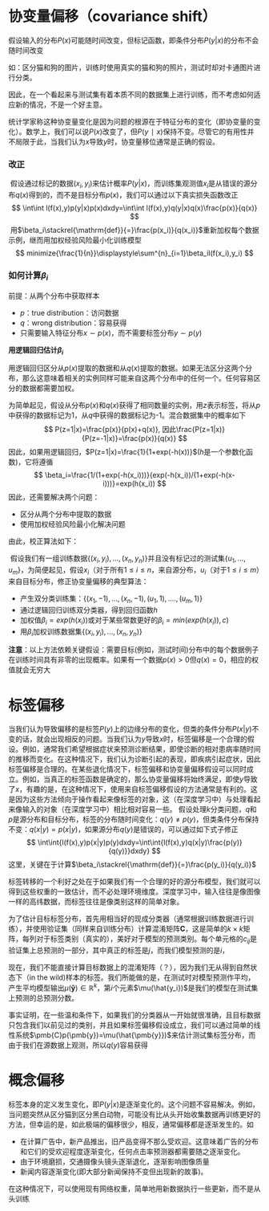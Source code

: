 # 协变量偏移（covariance shift）

假设输入的分布$P(x)$可能随时间改变，但标记函数，即条件分布$P(y|x)$的分布不会随时间改变

如：区分猫和狗的图片，训练时使用真实的猫和狗的照片，测试时却对卡通图片进行分类。

因此，在一个看起来与测试集有着本质不同的数据集上进行训练，而不考虑如何适应新的情况，不是一个好主意。

统计学家称这种协变量变化是因为问题的根源在于特征分布的变化（即协变量的变化）。数学上，我们可以说$P(x)$改变了，但$P(y∣x)$保持不变。尽管它的有用性并不局限于此，当我们认为$x$导致$y$时，协变量移位通常是正确的假设。

### 改正

​	假设通过标记的数据$(x_i,y_i)$来估计概率$P(y|x)$，而训练集观测值$x_i$是从错误的源分布$q(x)$得到的，而不是目标分布$p(x)$，我们可以通过以下真实损失函数改正
$$
\int\int l(f(x),y)p(y|x)p(x)dxdy=\int\int l(f(x),y)q(y|x)q(x)\frac{p(x)}{q(x)}
$$
​	用$\beta_i\stackrel{\mathrm{def}}{=}\frac{p(x_i)}{q(x_i)}$重新加权每个数据示例，继而用加权经验风险最小化训练模型
$$
minimize{\frac{1}{n}}\displaystyle\sum^{n}_{i=1}\beta_il(f(x_i),y_i)
$$

### 如何计算$\beta_i$

前提：从两个分布中获取样本

* $p$：true distribution：访问数据
* $q$：wrong distribution：容易获得
* 只需要输入特征分布$x\sim{p(x)}$，而不需要标签分布$y\sim{p(y)}$

**用逻辑回归估计$\beta_i$** 

用逻辑回归区分从$p(x)$提取的数据和从$q(x)$提取的数据。如果无法区分这两个分布，那么这意味着相关的实例同样可能来自这两个分布中的任何一个。任何容易区分的数据都需要加权。

为简单起见，假设从分布$p(x)$和$q(x)$获得了相同数量的实例，用$z$表示标签，将从$p$中获得的数据标记为1，从$q$中获得的数据标记为-1。混合数据集中的概率如下
$$
P(z=1|x)=\frac{p(x)}{p(x)+q(x)},
因此\frac{P(z=1|x)}{P(z=-1|x)}=\frac{p(x)}{q(x)}
$$
因此，如果用逻辑回归，$P(z=1|x)=\frac{1}{1+exp(-h(x))}$($h$是一个参数化函数)，它将遵循
$$
\beta_i=\frac{1/(1+exp(-h(x_i)))}{exp(-h(x_i))/(1+exp(-h(x-i)))}=exp(h(x_i))
$$
因此，还需要解决两个问题：

* 区分从两个分布中提取的数据
* 使用加权经验风险最小化解决问题

由此，校正算法如下：

​	假设我们有一组训练数据$\{(x_i,y_i),...,(x_n,y_n)\}$并且没有标记过的测试集$\{u_1,...,u_m\}$，为简便起见，假设$x_i$（对于所有$1\leq{i}\leq{n}$，来自源分布，$u_i$（对于$1\leq{i}\leq{m}$）来自目标分布，修正协变量偏移的典型算法：

* 产生双分类训练集：$\{(x_1,-1),...,(x_n,-1),(u_1,1),....,(u_m,1)\}$
* 通过逻辑回归训练双分类器，得到回归函数$h$
* 加权值$\beta_i=exp(h(x_i))$或对于某些常数更好的$\beta_i=min(exp(h(x_i)),c)$
* 用$\beta_i$加权训练数据集$\{(x_i,y_i),...,(x_n,y_n)\}$

**注意**：以上方法依赖关键假设：需要目标(例如，测试时间)分布中的每个数据例子在训练时间具有非零的出现概率。如果有一个数据$p(x)>0$但$q(x)=0$，相应的权值就会无穷大

# 标签偏移

当我们认为导致偏移的是标签$P(y)$上的边缘分布的变化，但类的条件分布$P(x|y)$不变的话，就会出现相反的问题。当我们认为$y$导致$x$时，标签偏移是一个合理的假设。例如，通常我们希望根据症状来预测诊断结果，即使诊断的相对患病率随时间的推移而变化。在这种情况下，我们认为诊断引起的表现，即疾病引起症状，因此标签偏移是合理的。在某些退化情况下，标签偏移和协变量偏移假设可以同时成立。例如，当真正的标签函数是确定的，那么协变量偏移将始终满足，即使$y$导致了$x$，有趣的是，在这种情况下，使用来自标签偏移假设的方法通常是有利的。这是因为这些方法倾向于操作看起来像标签的对象，这（在深度学习中）与处理看起来像输入的对象（在深度学习中）相比相对容易一些。
假设处理$k$分类问题，$q$和$p$是源分布和目标分布，标签的分布随时间变化：$q(y)\neq{p(y)}$，但类条件分布保持不变：$q(x|y)=p(x|y)$，如果源分布$q(y)$是错误的，可以通过如下式子修正
$$
\int\int{l(f(x),y)p(x|y)p(y)dxdy=\int\int{l(f(x),y)q(x|y)\frac{p(y)}{q(y)}}dxdy}
$$
这里，关键在于计算$\beta_i\stackrel{\mathrm{def}}{=}\frac{p(y_i)}{q(y_i)}$

标签转移的一个利好之处在于如果我们有一个合理的好的源分布模型，我们就可以得到这些权重的一致估计，而不必处理环境维度。深度学习中，输入往往是像图像一样的高纬数据，而标签往往是像类别这样的简单对象。

为了估计目标标签分布，首先用相当好的现成分类器（通常根据训练数据进行训练），并使用验证集（同样来自训练分布）计算混淆矩阵$\pmb{C}$，这是简单的$k \times k$矩阵，每列对于标签类别（真实的），美好对于模型的预测类别。每个单元格的$c_{ij}$是验证集上总预测的一部分，其中真正的标签是$j$，而我们模型预测的是$i$，

现在，我们不能直接计算目标数据上的混淆矩阵（？），因为我们无从得到自然状态下（in the wild)样本的标签。我们所能做的是，在测试时对模型预测作平均，产生平均模型输出$\mu(\pmb{\hat{y}})\in\mathbb{R}^k$，第$i$个元素$\mu(\hat{y_i})$是我们的模型在测试集上预测的总预测分数。

事实证明，在一些温和条件下，如果我们的分类器从一开始就很准确，且目标数据只包含我们以前见过的类别，并且如果标签偏移假设成立，我们可以通过简单的线性系统$\pmb{C}p(\pmb{y})=\mu(\hat{\pmb{y}})$来估计测试集标签分布，而由于我们在源数据上观测，所以$q(y)$容易获得

# 概念偏移

标签本身的定义发生变化，即$P(y|x)$是逐渐变化的。这个问题不容易解决。例如，当问题突然从区分猫到区分黑白动物，可能没有比从头开始收集数据再训练更好的方法，但幸运的是，如此极端的偏移很少，相反，通常偏移都是逐渐发生的。如

* 在计算广告中，新产品推出，旧产品变得不那么受欢迎。这意味着广告的分布和它们的受欢迎程度逐渐变化，任何点击率预测器都需要随之逐渐变化。
* 由于环境磨损，交通摄像头镜头逐渐退化，逐渐影响图像质量
* 新闻内容逐渐变化(即大部分新闻保持不变但出现新的故事)。

在这种情况下，可以使用现有网络权重，简单地用新数据执行一些更新，而不是从头训练





<center><center>